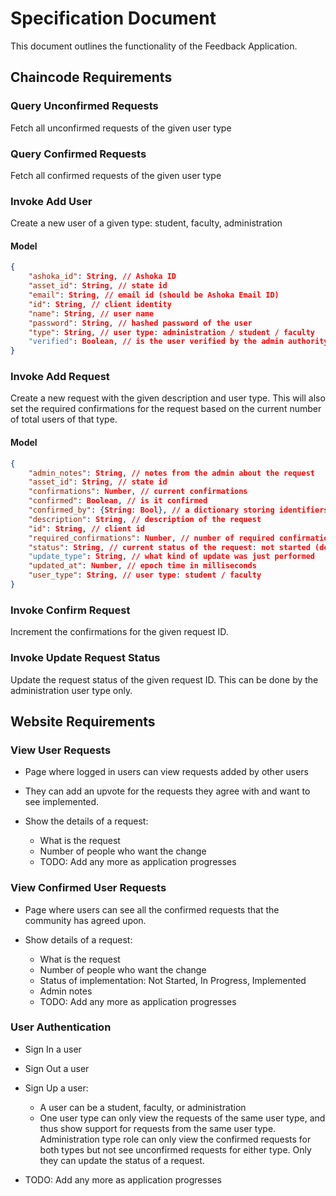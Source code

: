 # Specification Document

This document outlines the functionality of the Feedback Application.

## Chaincode Requirements

### Query Unconfirmed Requests

Fetch all unconfirmed requests of the given user type

### Query Confirmed Requests

Fetch all confirmed requests of the given user type

### Invoke Add User

Create a new user of a given type: student, faculty, administration

#### Model

```json
{
    "ashoka_id": String, // Ashoka ID
    "asset_id": String, // state id
    "email": String, // email id (should be Ashoka Email ID)
    "id": String, // client identity
    "name": String, // user name
    "password": String, // hashed password of the user
    "type": String, // user type: administration / student / faculty
    "verified": Boolean, // is the user verified by the admin authority
}
```

### Invoke Add Request

Create a new request with the given description and user type. This will also set the required
confirmations for the request based on the current number of total users of that type.

#### Model

```json
{
    "admin_notes": String, // notes from the admin about the request
    "asset_id": String, // state id
    "confirmations": Number, // current confirmations
    "confirmed": Boolean, // is it confirmed
    "confirmed_by": {String: Bool}, // a dictionary storing identifiers for who has confirmed this request to avoid double confirmation
    "description": String, // description of the request
    "id": String, // client id
    "required_confirmations": Number, // number of required confirmations
    "status": String, // current status of the request: not started (default) / in progress / implemented
    "update_type": String, // what kind of update was just performed
    "updated_at": Number, // epoch time in milliseconds
    "user_type": String, // user type: student / faculty
}
```

### Invoke Confirm Request

Increment the confirmations for the given request ID.

### Invoke Update Request Status

Update the request status of the given request ID. This can be done by the administration user type only.

## Website Requirements

### View User Requests

- Page where logged in users can view requests added by other users

- They can add an upvote for the requests they agree with and want to see implemented.

- Show the details of a request:

  - What is the request
  - Number of people who want the change
  - TODO: Add any more as application progresses

### View Confirmed User Requests

- Page where users can see all the confirmed requests that the community has agreed upon.

- Show details of a request:

  - What is the request
  - Number of people who want the change
  - Status of implementation: Not Started, In Progress, Implemented
  - Admin notes
  - TODO: Add any more as application progresses

### User Authentication

- Sign In a user

- Sign Out a user

- Sign Up a user:

  - A user can be a student, faculty, or administration
  - One user type can only view the requests of the same user type, and thus show support for
  requests from the same user type. Administration type role can only view the confirmed requests for
  both types but not see unconfirmed requests for either type. Only they can update the status of a request.

- TODO: Add any more as application progresses
